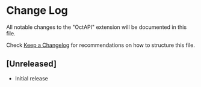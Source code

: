 # Change Log

All notable changes to the "OctAPI" extension will be documented in this file.

Check [Keep a Changelog](http://keepachangelog.com/) for recommendations on how to structure this file.

## [Unreleased]

- Initial release
